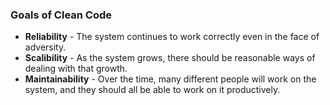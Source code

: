 ### Goals of Clean Code

- **Reliability** <span class="fragment">- The system continues to work <span class="text-primary">correctly</span> even in the face of adversity.</span>
- **Scalibility** <span class="fragment">- As the system <span class="text-primary">grows</span>, there should be reasonable ways of dealing with that growth.</span>
- **Maintainability** <span class="fragment">- Over the time, many different people will work on the system, and they should all be able to work on it <span class="text-primary">productively</span>.</span>
